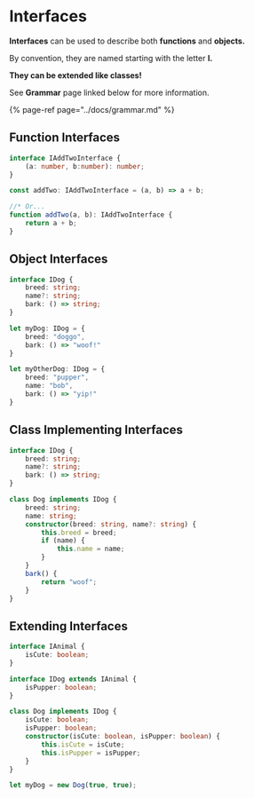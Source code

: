 # Interfaces

**Interfaces** can be used to describe both **functions** and **objects.** 

By convention, they are named starting with the letter **I.**

**They can be extended like classes!**

See **Grammar** page linked below for more information.

{% page-ref page="../docs/grammar.md" %}

## Function Interfaces

```typescript
interface IAddTwoInterface {
    (a: number, b:number): number;
}

const addTwo: IAddTwoInterface = (a, b) => a + b;

//* Or...
function addTwo(a, b): IAddTwoInterface {
    return a + b;
}
```

## Object Interfaces

```typescript
interface IDog {
    breed: string;
    name?: string;
    bark: () => string;
}

let myDog: IDog = {
    breed: "doggo",
    bark: () => "woof!"
}

let myOtherDog: IDog = {
    breed: "pupper",
    name: "bob",
    bark: () => "yip!"
}
```

## Class Implementing Interfaces

```typescript
interface IDog {
    breed: string;
    name?: string;
    bark: () => string;
}

class Dog implements IDog { 
    breed: string;
    name: string;
    constructor(breed: string, name?: string) {
        this.breed = breed;
        if (name) {
            this.name = name;
        }
    }
    bark() {
        return "woof";
    }
}
```

## Extending Interfaces

```typescript
interface IAnimal {
    isCute: boolean;
}

interface IDog extends IAnimal {
    isPupper: boolean;
}

class Dog implements IDog { 
    isCute: boolean;
    isPupper: boolean;
    constructor(isCute: boolean, isPupper: boolean) {
        this.isCute = isCute;
        this.isPupper = isPupper;
    }
}

let myDog = new Dog(true, true);
```


